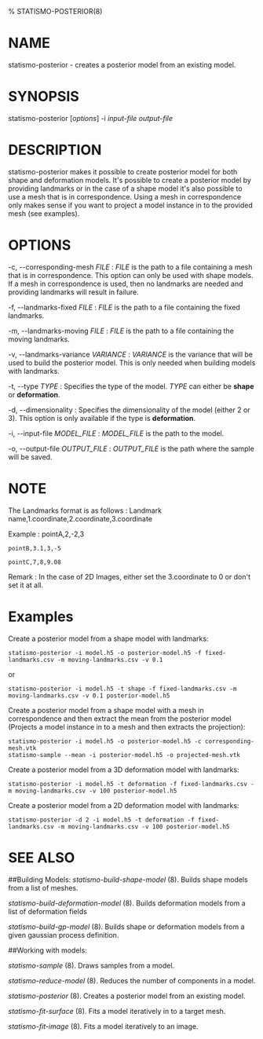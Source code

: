 % STATISMO-POSTERIOR(8)

# NAME

statismo-posterior - creates a posterior model from an existing model.

# SYNOPSIS

statismo-posterior [*options*] -i *input-file* *output-file*

# DESCRIPTION

statismo-posterior makes it possible to create posterior model for both shape and deformation models. It's possible to create a posterior model by providing landmarks or in the case of a shape model it's also possible to use a mesh that is in correspondence. Using a mesh in correspondence only makes sense if you want to project a model instance in to the provided mesh (see examples).

# OPTIONS

-c, \--corresponding-mesh *FILE*
:	*FILE* is the path to a file containing a mesh that is in correspondence. This option can only be used with shape models. If a mesh in correspondence is used, then no landmarks are needed and providing landmarks will result in failure.

 -f, \--landmarks-fixed *FILE*
:	*FILE* is the path to a file containing the fixed landmarks.

 -m, \--landmarks-moving *FILE*
:	*FILE* is the path to a file containing the moving landmarks.

-v, \--landmarks-variance *VARIANCE*
:	*VARIANCE* is the variance that will be used to build the posterior model. This is only needed when building models with landmarks.

-t, \--type *TYPE*
:	Specifies the type of the model. *TYPE* can either be **shape** or **deformation**.

-d, \--dimensionality 
:	Specifies the dimensionality of the model (either 2 or 3). This option is only available if the type is **deformation**.

-i, \--input-file *MODEL_FILE*
:	*MODEL_FILE* is the path to the model.

-o, \--output-file *OUTPUT_FILE*
:	*OUTPUT_FILE* is the path where the sample will be saved.


# NOTE
The Landmarks format is as follows
:	Landmark name,1.coordinate,2.coordinate,3.coordinate

Example
:	pointA,2,-2,3

	pointB,3.1,3,-5

	pointC,7,8,9.08


Remark
:	In the case of 2D Images, either set the 3.coordinate to 0 or don't set it at all.


# Examples 
Create a posterior model from a shape model with landmarks:

    statismo-posterior -i model.h5 -o posterior-model.h5 -f fixed-landmarks.csv -m moving-landmarks.csv -v 0.1

or

    statismo-posterior -i model.h5 -t shape -f fixed-landmarks.csv -m moving-landmarks.csv -v 0.1 posterior-model.h5

Create a posterior model from a shape model with a mesh in correspondence and then extract the mean from the posterior model (Projects a model instance in to a mesh and then extracts the projection):

    statismo-posterior -i model.h5 -o posterior-model.h5 -c corresponding-mesh.vtk
    statismo-sample --mean -i posterior-model.h5 -o projected-mesh.vtk

Create a posterior model from a 3D deformation model with landmarks:

    statismo-posterior -i model.h5 -t deformation -f fixed-landmarks.csv -m moving-landmarks.csv -v 100 posterior-model.h5

Create a posterior model from a 2D deformation model with landmarks:

    statismo-posterior -d 2 -i model.h5 -t deformation -f fixed-landmarks.csv -m moving-landmarks.csv -v 100 posterior-model.h5

# SEE ALSO

##Building Models:
*statismo-build-shape-model* (8).
Builds shape models from a list of meshes.

*statismo-build-deformation-model* (8).
Builds deformation models from a list of deformation fields

*statismo-build-gp-model* (8).
Builds shape or deformation models from a given gaussian process definition.

##Working with models:

*statismo-sample* (8).
Draws samples from a model.

*statismo-reduce-model* (8).
Reduces the number of components in a model.

*statismo-posterior* (8).
Creates a posterior model from an existing model.

*statismo-fit-surface* (8).
Fits a model iteratively in to a target mesh.

*statismo-fit-image* (8).
Fits a model iteratively to an image.


